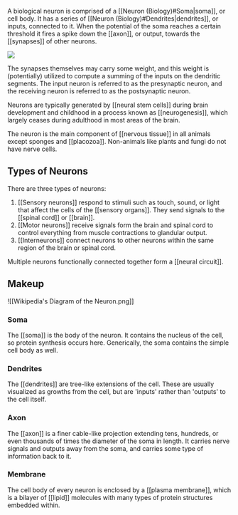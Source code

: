 A biological neuron is comprised of a [[Neuron (Biology)#Soma|soma]], or cell body. It has a series of [[Neuron (Biology)#Dendrites|dendrites]], or inputs, connected to it. When the potential of the soma reaches a certain threshold it fires a spike down the [[axon]], or output, towards the [[synapses]] of other neurons.

![](Diagram%20of%20the%20Neuron.png)

The synapses themselves may carry some weight, and this weight is (potentially) utilized to compute a summing of the inputs on the dendritic segments. The input neuron is referred to as the presynaptic neuron, and the receiving neuron is referred to as the postsynaptic neuron.

Neurons are typically generated by [[neural stem cells]] during brain development and childhood in a process known as [[neurogenesis]], which largely ceases during adulthood in most areas of the brain.

The neuron is the main component of [[nervous tissue]] in all animals except sponges and [[placozoa]]. Non-animals like plants and fungi do not have nerve cells.

## Types of Neurons

There are three types of neurons:

1. [[Sensory neurons]] respond to stimuli such as touch, sound, or light that affect the cells of the [[sensory organs]]. They send signals to the [[spinal cord]] or [[brain]].
2. [[Motor neurons]] receive signals form the brain and spinal cord to control everything from muscle contractions to glandular output.
3. [[Interneurons]] connect neurons to other neurons within the same region of the brain or spinal cord.

Multiple neurons functionally connected together form a [[neural circuit]].

## Makeup

![[Wikipedia's Diagram of the Neuron.png]]

### Soma

The [[soma]] is the body of the neuron. It contains the nucleus of the cell, so protein synthesis occurs here. Generically, the soma contains the simple cell body as well.

### Dendrites

The [[dendrites]] are tree-like extensions of the cell. These are usually visualized as growths from the cell, but are 'inputs' rather than 'outputs' to the cell itself.

### Axon

The [[axon]] is a finer cable-like projection extending tens, hundreds, or even thousands of times the diameter of the soma in length. It carries nerve signals and outputs away from the soma, and carries some type of information back to it.

### Membrane

The cell body of every neuron is enclosed by a [[plasma membrane]], which is a bilayer of [[lipid]] molecules with many types of protein structures embedded within.